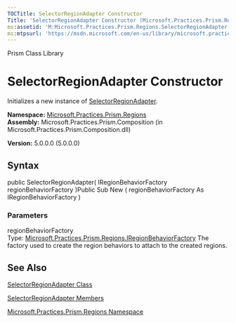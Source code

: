 ```yaml
---
TOCTitle: SelectorRegionAdapter Constructor
Title: 'SelectorRegionAdapter Constructor (Microsoft.Practices.Prism.Regions)'
ms:assetid: 'M:Microsoft.Practices.Prism.Regions.SelectorRegionAdapter.\#ctor(Microsoft.Practices.Prism.Regions.IRegionBehaviorFactory)'
ms:mtpsurl: 'https://msdn.microsoft.com/en-us/library/microsoft.practices.prism.regions.selectorregionadapter.selectorregionadapter(v=pandp.50)'
---
```


Prism Class Library

SelectorRegionAdapter Constructor
=================================

Initializes a new instance of [SelectorRegionAdapter](https://msdn.microsoft.com/library/microsoft.practices.prism.regions.selectorregionadapter).

**Namespace:** [Microsoft.Practices.Prism.Regions](https://msdn.microsoft.com/library/microsoft.practices.prism.regions)
**Assembly:** Microsoft.Practices.Prism.Composition (in Microsoft.Practices.Prism.Composition.dll)

**Version:** 5.0.0.0 (5.0.0.0)

## Syntax


public SelectorRegionAdapter( IRegionBehaviorFactory regionBehaviorFactory )Public Sub New ( regionBehaviorFactory As IRegionBehaviorFactory )

### Parameters

regionBehaviorFactory  
Type: [Microsoft.Practices.Prism.Regions.IRegionBehaviorFactory](https://msdn.microsoft.com/library/microsoft.practices.prism.regions.iregionbehaviorfactory)
The factory used to create the region behaviors to attach to the created regions.

See Also
--------


[SelectorRegionAdapter Class](https://msdn.microsoft.com/library/microsoft.practices.prism.regions.selectorregionadapter)

[SelectorRegionAdapter Members](https://msdn.microsoft.com/allmembers.t:microsoft.practices.prism.regions.selectorregionadapter)

[Microsoft.Practices.Prism.Regions Namespace](https://msdn.microsoft.com/library/microsoft.practices.prism.regions)
